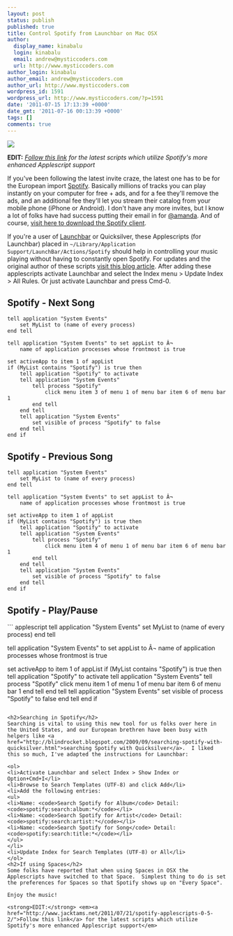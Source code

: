 ```yaml
---
layout: post
status: publish
published: true
title: Control Spotify from Launchbar on Mac OSX
author:
  display_name: kinabalu
  login: kinabalu
  email: andrew@mysticcoders.com
  url: http://www.mysticcoders.com
author_login: kinabalu
author_email: andrew@mysticcoders.com
author_url: http://www.mysticcoders.com
wordpress_id: 1591
wordpress_url: http://www.mysticcoders.com/?p=1591
date: '2011-07-15 17:13:39 +0000'
date_gmt: '2011-07-16 00:13:39 +0000'
tags: []
comments: true
---
```

<img src="http://www.mysticcoders.com/wp-content/uploads/2011/07/spotify.jpg" border="0" />

<strong>EDIT:</strong> <em><a href="http://www.jacktams.net/2011/07/21/spotify-applescripts-0-5-2/">Follow this link</a> for the latest scripts which utilize Spotify's more enhanced Applescript support</em>

If you've been following the latest invite craze, the latest one has to be for the European import <a href="http://www.spotify.com">Spotify</a>.  Basically millions of tracks you can play instantly on your computer for free + ads, and for a fee they'll remove the ads, and an additional fee they'll let you stream their catalog from your mobile phone (iPhone or Android).  I don't have any more invites, but I know a lot of folks have had success putting their email in for <a href="https://www.spotify.com/us/amanda/">@amanda</a>.  And of course, <a href="https://www.spotify.com/us/download/mac/">visit here to download the Spotify client</a>.

If you're a user of <a href="http://www.obdev.at/products/launchbar/index.html">Launchbar</a> or Quicksilver, these Applescripts (for Launchbar) placed in <code>~/Library/Application Support/LaunchBar/Actions/Spotify</code> should help in controlling your music playing without having to constantly open Spotify.   For updates and the original author of these scripts <a href="http://www.jacktams.co.uk/2010/04/28/spotify-applescripts-version-0-4-3/">visit this blog article</a>.  After adding these applescripts activate Launchbar and select the Index menu > Update Index > All Rules.  Or just activate Launchbar and press Cmd-0.

<h2>Spotify - Next Song</h2>

``` applescript
tell application "System Events"
	set MyList to (name of every process)
end tell

tell application "System Events" to set appList to Â¬
	name of application processes whose frontmost is true

set activeApp to item 1 of appList
if (MyList contains "Spotify") is true then
	tell application "Spotify" to activate
	tell application "System Events"
		tell process "Spotify"
			click menu item 3 of menu 1 of menu bar item 6 of menu bar 1
		end tell
	end tell
	tell application "System Events"
		set visible of process "Spotify" to false
	end tell
end if
```

<h2>Spotify - Previous Song</h2>

``` applescript
tell application "System Events"
	set MyList to (name of every process)
end tell

tell application "System Events" to set appList to Â¬
	name of application processes whose frontmost is true

set activeApp to item 1 of appList
if (MyList contains "Spotify") is true then
	tell application "Spotify" to activate
	tell application "System Events"
		tell process "Spotify"
			click menu item 4 of menu 1 of menu bar item 6 of menu bar 1
		end tell
	end tell
	tell application "System Events"
		set visible of process "Spotify" to false
	end tell
end if
```

<h2>Spotify - Play/Pause</h2>
``` applescript
tell application "System Events"
	set MyList to (name of every process)
end tell

tell application "System Events" to set appList to Â¬
	name of application processes whose frontmost is true

set activeApp to item 1 of appList
if (MyList contains "Spotify") is true then
	tell application "Spotify" to activate
	tell application "System Events"
		tell process "Spotify"
			click menu item 1 of menu 1 of menu bar item 6 of menu bar 1
		end tell
	end tell
	tell application "System Events"
		set visible of process "Spotify" to false
	end tell
end if
```

<h2>Searching in Spotify</h2>
Searching is vital to using this new tool for us folks over here in the United States, and our European brethren have been busy with helpers like <a href="http://blindrocket.blogspot.com/2009/09/searching-spotify-with-quicksilver.html">searching Spotify with Quicksilver</a>.  I liked this so much, I've adapted the instructions for Launchbar:

<ol>
<li>Activate Launchbar and select Index > Show Index or Option+Cmd+I</li>
<li>Browse to Search Templates (UTF-8) and click Add</li>
<li>Add the following entries:
<ul>
<li>Name: <code>Search Spotify for Album</code> Detail: <code>spotify:search:album:*</code></li>
<li>Name: <code>Search Spotify for Artist</code> Detail: <code>spotify:search:artist:*</code></li>
<li>Name: <code>Search Spotify for Song</code> Detail: <code>spotify:search:title:*</code></li>
</ul>
</li>
<li>Update Index for Search Templates (UTF-8) or All</li>
</ol>
<h2>If using Spaces</h2>
Some folks have reported that when using Spaces in OSX the Applescripts have switched to that Space.  Simplest thing to do is set the preferences for Spaces so that Spotify shows up on "Every Space".

Enjoy the music!

<strong>EDIT:</strong> <em><a href="http://www.jacktams.net/2011/07/21/spotify-applescripts-0-5-2/">Follow this link</a> for the latest scripts which utilize Spotify's more enhanced Applescript support</em>

